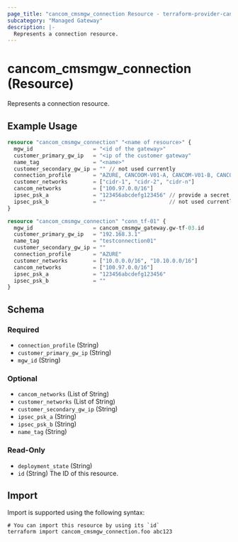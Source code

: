 ```yaml
---
page_title: "cancom_cmsmgw_connection Resource - terraform-provider-cancom"
subcategory: "Managed Gateway"
description: |-
  Represents a connection resource.
---
```


# cancom_cmsmgw_connection (Resource)

Represents a connection resource.

## Example Usage

```terraform
resource "cancom_cmsmgw_connection" "<name of resource>" {
  mgw_id                   = "<id of the gateway>"
  customer_primary_gw_ip   = "<ip of the customer gateway"
  name_tag                 = "<name>"
  customer_secondary_gw_ip = "" // not used currently
  connection_profile       = "AZURE, CANCOOM-V01-A, CANCOM-V01-B, CANCOM-V01-C"
  customer_networks        = ["cidr-1", "cidr-2", "cidr-n"]
  cancom_networks          = ["100.97.0.0/16"]
  ipsec_psk_a              = "123456abcdefg123456" // provide a secret or empty to let the service create one
  ipsec_psk_b              = ""                    // not used currently
}

resource "cancom_cmsmgw_connection" "conn_tf-01" {
  mgw_id                   = cancom_cmsmgw_gateway.gw-tf-03.id
  customer_primary_gw_ip   = "192.168.3.1"
  name_tag                 = "testconnection01"
  customer_secondary_gw_ip = ""
  connection_profile       = "AZURE"
  customer_networks        = ["10.0.0.0/16", "10.10.0.0/16"]
  cancom_networks          = ["100.97.0.0/16"]
  ipsec_psk_a              = "123456abcdefg123456"
  ipsec_psk_b              = ""
}
```

<!-- schema generated by tfplugindocs -->
## Schema

### Required

- `connection_profile` (String)
- `customer_primary_gw_ip` (String)
- `mgw_id` (String)

### Optional

- `cancom_networks` (List of String)
- `customer_networks` (List of String)
- `customer_secondary_gw_ip` (String)
- `ipsec_psk_a` (String)
- `ipsec_psk_b` (String)
- `name_tag` (String)

### Read-Only

- `deployment_state` (String)
- `id` (String) The ID of this resource.

## Import

Import is supported using the following syntax:

```shell
# You can import this resource by using its `id`
terraform import cancom_cmsmgw_connection.foo abc123
```